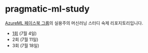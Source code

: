 # pragmatic-ml-study

[AzureML 페이스북 그룹][azureml_facebook_group]의 실용주의 머신러닝 스터디 숙제
 리포지토리입니다.

* [1회](hw1/) (7월 4일)
* 2회 (7월 11일)
* 3회 (7월 18일)

[azureml_facebook_group]: https://www.facebook.com/groups/634363263421303

